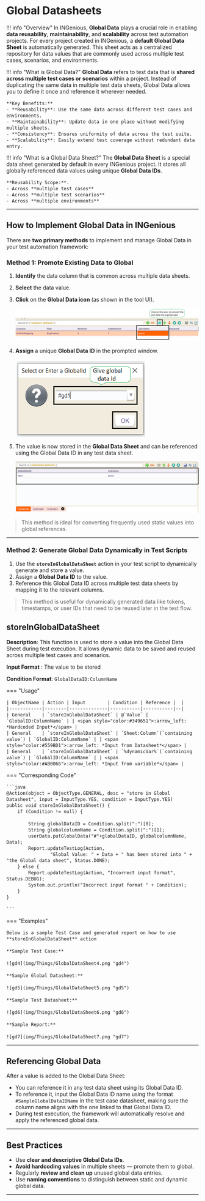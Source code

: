# **Global Datasheets**

!!! info "Overview"
    In INGenious, **Global Data** plays a crucial role in enabling **data reusability**, **maintainability**, and **scalability** across test automation projects. For every project created in INGenious, a **default Global Data Sheet** is automatically generated. This sheet acts as a centralized repository for data values that are commonly used across multiple test cases, scenarios, and environments.

!!! info "What is Global Data?"
    **Global Data** refers to test data that is **shared across multiple test cases or scenarios** within a project. Instead of duplicating the same data in multiple test data sheets, Global Data allows you to define it once and reference it wherever needed.

    **Key Benefits:**   
    - **Reusability**: Use the same data across different test cases and environments.   
    - **Maintainability**: Update data in one place without modifying multiple sheets.   
    - **Consistency**: Ensures uniformity of data across the test suite.   
    - **Scalability**: Easily extend test coverage without redundant data entry.   

!!! info "What is a Global Data Sheet?"
    The **Global Data Sheet** is a special data sheet generated by default in every INGenious project. It stores all globally referenced data values using unique **Global Data IDs**.

    **Reusability Scope:**.  
    - Across **multiple test cases**   
    - Across **multiple test scenarios**   
    - Across **multiple environments**

---

## How to Implement Global Data in INGenious

There are **two primary methods** to implement and manage Global Data in your test automation framework:

### Method 1: Promote Existing Data to Global

1. **Identify** the data column that is common across multiple data sheets.
2. **Select** the data value.
3. **Click** on the **Global Data icon** (as shown in the tool UI).

    ![gd1](img/Things/GlobalDataSheet1.png "gd1")

4. **Assign** a unique **Global Data ID** in the prompted window.

    ![gd2](img/Things/GlobalDataSheet2.png "gd2")

5. The value is now stored in the **Global Data Sheet** and can be referenced using the Global Data ID in any test data sheet.

    ![gd3](img/Things/GlobalDataSheet3.png "gd3")

> This method is ideal for converting frequently used static values into global references.

---

### Method 2: Generate Global Data Dynamically in Test Scripts

1. Use the **`storeInGlobalDataSheet`** action in your test script to dynamically generate and store a value.
2. Assign a **Global Data ID** to the value.
3. Reference this Global Data ID across multiple test data sheets by mapping it to the relevant columns.

> This method is useful for dynamically generated data like tokens, timestamps, or user IDs that need to be reused later in the test flow.


## **storeInGlobalDataSheet**

**Description**: This function is used to store a value into the Global Data Sheet during test execution. It allows dynamic data to be saved and reused across multiple test cases and scenarios.

**Input Format** : The value to be stored  

**Condition Format**: `GlobalDataID:ColumnName`


=== "Usage"

    | ObjectName | Action | Input        | Condition | Reference |  |
    |------------|--------|--------------|-----------|-----------|--|
    | General    | `storeInGlobalDataSheet` | @`Value` | `GlobalID:ColumnName` | | <span style="color:#349651">:arrow_left: *Hardcoded Input*</span> |
    | General    | `storeInGlobalDataSheet` | `Sheet:Column`(`containing value`) | `GlobalID:ColumnName` | | <span style="color:#559BD1">:arrow_left: *Input from Datasheet*</span> |
    | General    | `storeInGlobalDataSheet` | `%dynamicVar%`(`containing value`) | `GlobalID:ColumnName` | | <span style="color:#AB0066">:arrow_left: *Input from variable*</span> |

=== "Corresponding Code"


    ```java
    @Action(object = ObjectType.GENERAL, desc = "store in Global Datasheet", input = InputType.YES, condition = InputType.YES)
    public void storeInGlobalDataSheet() {
        if (Condition != null) {

            String globalDataID = Condition.split(":")[0];
            String globalcolumnName = Condition.split(":")[1];
            userData.putGlobalData("#"+globalDataID, globalcolumnName, Data);
            Report.updateTestLog(Action,
                    "Global Value: " + Data + " has been stored into " + "the Global data sheet", Status.DONE);
        } else {
            Report.updateTestLog(Action, "Incorrect input format", Status.DEBUG);
            System.out.println("Incorrect input format " + Condition);
        }
    }

    ```

=== "Examples"

    Below is a sample Test Case and generated report on how to use **storeInGlobalDataSheet** action

    **Sample Test Case:**

    ![gd4](img/Things/GlobalDataSheet4.png "gd4")

    **Sample Global Datasheet:**

    ![gd5](img/Things/GlobalDataSheet5.png "gd5")

    **Sample Test Datasheet:**

    ![gd6](img/Things/GlobalDataSheet6.png "gd6")

    **Sample Report:**

    ![gd7](img/Things/GlobalDataSheet7.png "gd7")
    
---

## Referencing Global Data

After a value is added to the Global Data Sheet:

- You can reference it in any test data sheet using its Global Data ID.
- To reference it, input the Global Data ID name using the format `#SampleGlobalDataIDName` in the test case datasheet, making sure the column name aligns with the one linked to that Global Data ID.
- During test execution, the framework will automatically resolve and apply the referenced global data.

---

## Best Practices

- Use **clear and descriptive Global Data IDs**.
- **Avoid hardcoding values** in multiple sheets — promote them to global.
- Regularly **review and clean up** unused global data entries.
- Use **naming conventions** to distinguish between static and dynamic global data.

---

